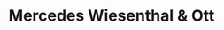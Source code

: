 ---
title: "Mercedes Wiesenthal & Ott"
url: /eisenstadt/mercedes-wiesenthal-und-ott/
shop: Autohaus
---